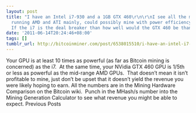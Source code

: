 ```yaml
---
layout: post
title: "I have an Intel i7-930 and a 1GB GTX 460\r\n\r\nI see all the mining rigs
  running AMD and ATI mainly, could possibly mine with power efficiency with these?
  If the i7 is the deal breaker than how well would the GTX 460 be than?"
date: '2011-06-14T20:24:46+08:00'
tags: []
tumblr_url: http://bitcoinminer.com/post/6538015510/i-have-an-intel-i7-930-and-a-1gb-gtx-460-i-see
---
```

Your GPU is at least 10 times as powerful (as far as Bitcoin mining is concerned) as the i7.  At the same time, your NVidia GTX 460 GPU is 1/5th or less as powerful as the mid-range AMD GPUs.  That doesn’t mean it isn’t profitable to mine, just don’t be upset that it doesn’t yield the revenue you were likely hoping to earn.
All the numbers are in the Mining Hardware Comparison on the Bitcoin wiki.  Punch in the MHash/s number into the Mining Generation Calculator to see what revenue you might be able to expect.
Previous Posts
